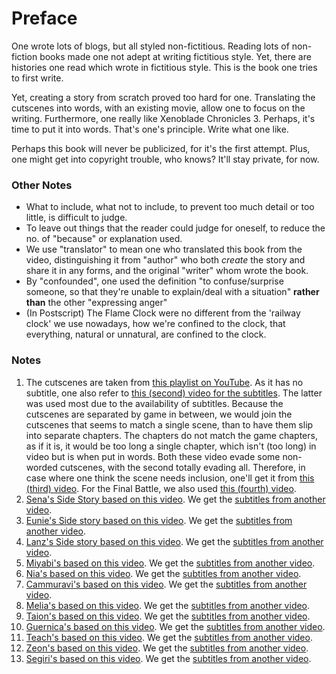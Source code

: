 # Preface

One wrote lots of blogs, but all styled non-fictitious. Reading lots of non-fiction books made one not adept at writing fictitious style. Yet, there are histories one read which wrote in fictitious style. This is the book one tries to first write. 

Yet, creating a story from scratch proved too hard for one. Translating the cutscenes into words, with an existing movie, allow one to focus on the writing. Furthermore, one really like Xenoblade Chronicles 3. Perhaps, it's time to put it into words. That's one's principle. Write what one like. 

Perhaps this book will never be publicized, for it's the first attempt. Plus, one might get into copyright trouble, who knows? It'll stay private, for now. 

### Other Notes

- What to include, what not to include, to prevent too much detail or too little, is difficult to judge. 
- To leave out things that the reader could judge for oneself, to reduce the no. of "because" or explanation used. 
- We use "translator" to mean one who translated this book from the video, distinguishing it from "author" who both _create_ the story and share it in any forms, and the original "writer" whom wrote the book.
- By "confounded", one used the definition "to confuse/surprise someone, so that they're unable to explain/deal with a situation" **rather than** the other "expressing anger"
- (In Postscript) The Flame Clock were no different from the 'railway clock' we use nowadays, how we're confined to the clock, that everything, natural or unnatural, are confined to the clock. 

### Notes

1. The cutscenes are taken from [this playlist on YouTube](https://www.youtube.com/watch?v=sXDE1P7WvI8&list=PLpVpBRIlzWuBPW1F4h7t1bJwl1567hzfY&index=3). As it has no subtitle, one also refer to [this (second) video for the subtitles](https://www.youtube.com/watch?v=UnuRO8WfZWc&t=382s&ab_channel=BeardBear). The latter was used most due to the availability of subtitles. Because the cutscenes are separated by game in between, we would join the cutscenes that seems to match a single scene, than to have them slip into separate chapters. The chapters do not match the game chapters, as if it is, it would be too long a single chapter, which isn't (too long) in video but is when put in words. Both these video evade some non-worded cutscenes, with the second totally evading all. Therefore, in case where one think the scene needs inclusion, one'll get it from [this (third) video](https://www.youtube.com/watch?v=me1dXXWnlbM&t=7711s&ab_channel=Gamer%27sLittlePlayground). For the Final Battle, we also used [this (fourth) video](https://www.youtube.com/watch?v=pmu-0S4mfaI).
2. [Sena's Side Story based on this video](https://www.youtube.com/watch?v=5ps2YmjcoaE). We get the [subtitles from another video](https://www.youtube.com/watch?v=A6SR3Jzs-Nc).
3. [Eunie's Side story based on this video](https://www.youtube.com/watch?v=0oQQjtMNbz4). We get the [subtitles from another video](https://www.youtube.com/watch?v=E2vsvrxOoh0). 
4. [Lanz's Side story based on this video](https://www.youtube.com/watch?v=p3mGgeFerk4). We get the [subtitles from another video](https://www.youtube.com/watch?v=EGdDlrzmRQs). 
5. [Miyabi's based on this video](https://www.youtube.com/watch?v=enAiMucggtU). We get the [subtitles from another video](https://www.youtube.com/watch?v=UfCLgn0cKyo).
6. [Nia's based on this video](https://www.youtube.com/watch?v=qwfC6WdOgy4). We get the [subtitles from another video](https://www.youtube.com/watch?v=xU-ZRF4i0-Q).
7. [Cammuravi's based on this video](https://www.youtube.com/watch?v=zYpPSrJSR3c). We get the [subtitles from another video](https://www.youtube.com/watch?v=eplmqRF7Dd4).
8. [Melia's based on this video](https://www.youtube.com/watch?v=wg9q9NNwACo). We get the [subtitles from another video](https://www.youtube.com/watch?v=3QsHrDE5ttg).
9. [Taion's based on this video](https://www.youtube.com/watch?v=Oy9LfIy7pfc). We get the [subtitles from another video](https://www.youtube.com/watch?v=_MVcdrVQKPU). 
10. [Guernica's based on this video](https://www.youtube.com/watch?v=ZFJyVWlECLI). We get the [subtitles from another video](https://www.youtube.com/watch?v=cXnJoBnwYvY). 
11. [Teach's based on this video](https://www.youtube.com/watch?v=zE3gqkvjJZk). We get the [subtitles from another video](https://www.youtube.com/watch?v=3LmbdQ4-HSo). 
12. [Zeon's based on this video](https://www.youtube.com/watch?v=wE2QhwY8L6I). We get the [subtitles from another video](https://www.youtube.com/watch?v=IpGoEtOXJyY). 
13. [Segiri's based on this video](https://www.youtube.com/watch?v=F8K5ORPWsPA). We get the [subtitles from another video](https://www.youtube.com/watch?v=liXmJ2zPnYY). 